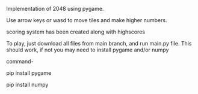Implementation of 2048 using pygame.

Use arrow keys or wasd to move tiles and make higher numbers.

scoring system has been created along with highscores

To play, just download all files from main branch, and run main.py file. This should work, if not you may need to install pygame and/or numpy

command-

pip install pygame

pip install numpy